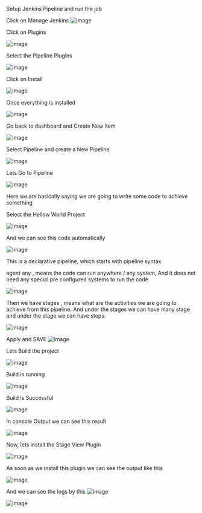 Setup Jenkins Pipeline and run the job 

Click on Manage Jenkins
![image](https://github.com/devops-pritam/jenkins/assets/132892500/e5f68bdb-10c2-4af9-87a6-eb5384d1311f)

Click on Plugins

![image](https://github.com/devops-pritam/jenkins/assets/132892500/db2f1850-dd4e-41d4-9906-2a77c48c6426)

Select the Pipeline Plugins

![image](https://github.com/devops-pritam/jenkins/assets/132892500/c51b8b9b-6582-4945-94ad-8fb3ad47122c)

Click on Install

![image](https://github.com/devops-pritam/jenkins/assets/132892500/5dd532d9-69d1-470a-922d-c560f7384229)

Once everything is installed 

![image](https://github.com/devops-pritam/jenkins/assets/132892500/6b779e02-b73b-4313-8cde-6badec1c796a)

Go back to dashboard and Create New Item

![image](https://github.com/devops-pritam/jenkins/assets/132892500/063462d6-3b03-48ff-b0c0-08bfaaea86cb)

Select Pipeline and create a New Pipeline

![image](https://github.com/devops-pritam/jenkins/assets/132892500/824ae586-8165-48e6-9308-d4b648f13c6b)

Lets Go to Pipeline

![image](https://github.com/devops-pritam/jenkins/assets/132892500/71c6699b-048a-421e-8e2c-ad1b97e783b7)

Here we are basically saying we are going to write some code to achieve something

Select the Hellow World Project

![image](https://github.com/devops-pritam/jenkins/assets/132892500/219b08b2-a7bb-4e0c-b27f-68ed3b079fd0)

And we can see this code automatically

![image](https://github.com/devops-pritam/jenkins/assets/132892500/87d9d992-4f59-4180-ba17-6c2f07e877fe)

This is a declarative pipeline, which starts with pipeline syntax

agent any , means the code can run anywhere / any system, And it does not need any special pre configured systems to run the code

![image](https://github.com/devops-pritam/jenkins/assets/132892500/f5fae838-294f-4a26-83d8-c1c890c3dc4c)

Then we have stages , means what are the activities we are going to achieve from this pipeline. And under the stages we can have many stage and under the stage we can have steps.

![image](https://github.com/devops-pritam/jenkins/assets/132892500/7a9712d9-a71f-42ea-85cf-ee3213863773)

Apply and SAVE
![image](https://github.com/devops-pritam/jenkins/assets/132892500/939f9be0-f93b-4894-a60d-96ebc6bf13d6)

Lets Build the project

![image](https://github.com/devops-pritam/jenkins/assets/132892500/d7f3bc44-95fd-406d-88ee-c4d6c90b457b)

Build is running

![image](https://github.com/devops-pritam/jenkins/assets/132892500/b2470033-09ff-4339-abd8-fccef0bfa10d)

Build is Successful

![image](https://github.com/devops-pritam/jenkins/assets/132892500/c77f3468-b787-41af-8bdd-a9ca1ce424c0)

In console Output we can see this result

![image](https://github.com/devops-pritam/jenkins/assets/132892500/a6781ec8-21de-4616-8aec-d9facd352b39)


Now, lets install the Stage View Plugin

![image](https://github.com/devops-pritam/jenkins/assets/132892500/a243aef8-abfe-4ab2-b20d-82ea3fe89b3e)

As soon as we install this plugin we can see the output like this

![image](https://github.com/devops-pritam/jenkins/assets/132892500/102e9b1b-7ca1-400e-870d-16ad1339b049)

And we can see the logs by this
![image](https://github.com/devops-pritam/jenkins/assets/132892500/b06ca2e7-687d-47cc-9413-968407499d20)

![image](https://github.com/devops-pritam/jenkins/assets/132892500/1feeb29e-6748-4e84-b3fd-fa45782f6b85)






















